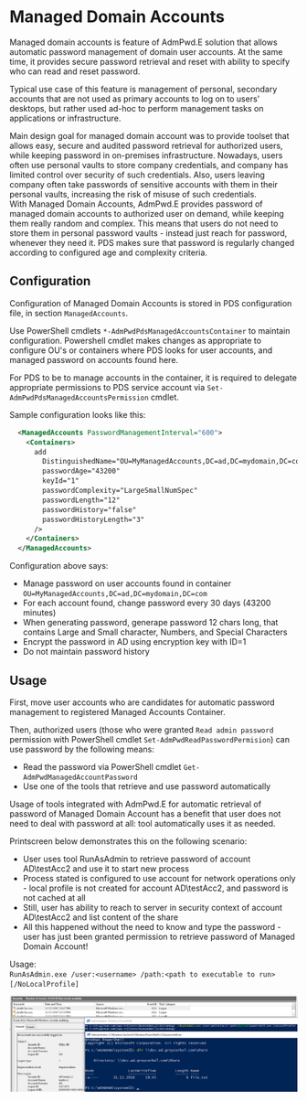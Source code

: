 # Managed Domain Accounts
Managed domain accounts is feature of AdmPwd.E solution that allows automatic password management of domain user accounts. At the same time, it provides secure password retrieval and reset with ability to specify who can read and reset password.

Typical use case of this feature is management of personal, secondary accounts that are not used as primary accounts to log on to users' desktops, but rather used ad-hoc to perform management tasks on applications or infrastructure.

Main design goal for managed domain account was to provide toolset that allows easy, secure and audited password retrieval for authorized users, while keeping password in on-premises infrastructure. Nowadays, users often use personal vaults to store company credentials, and company has limited control over security of such credentials. Also, users leaving company often take passwords of sensitive accounts with them in their personal vaults, increasing the risk of misuse of such credentials.  
With Managed Domain Accounts, AdmPwd.E provides password of managed domain accounts to authorized user on demand, while keeping them really random and complex. This means that users do not need to store them in personal password vaults - instead just reach for password, whenever they need it. PDS makes sure that password is regularly changed according to configured age and complexity criteria.

## Configuration
Configuration of Managed Domain Accounts is stored in PDS configuration file, in section `ManagedAccounts`.

Use PowerShell cmdlets `*-AdmPwdPdsManagedAccountsContainer` to maintain configuration. Powershell cmdlet makes changes as appropriate to configure OU's or containers where PDS looks for user accounts, and managed password on accounts found here.

For PDS to be to manage accounts in the container, it is required to delegate appropriate permissions to PDS service account via `Set-AdmPwdPdsManagedAccountsPermission` cmdlet.

Sample configuration looks like this:
```xml
  <ManagedAccounts PasswordManagementInterval="600">
    <Containers>
      add 
        DistinguishedName="OU=MyManagedAccounts,DC=ad,DC=mydomain,DC=com" 
        passwordAge="43200" 
        keyId="1" 
        passwordComplexity="LargeSmallNumSpec" 
        passwordLength="12" 
        passwordHistory="false" 
        passwordHistoryLength="3"
      />
    </Containers>
  </ManagedAccounts>
```

Configuration above says:
* Manage password on user accounts found in container `OU=MyManagedAccounts,DC=ad,DC=mydomain,DC=com`
* For each account found, change password every 30 days (43200 minutes)
* When generating password, generape password 12 chars long, that contains Large and Small character, Numbers, and Special Characters
* Encrypt the password in AD using encryption key with ID=1
* Do not maintain password history

## Usage
First, move user accounts who are candidates for automatic password management to registered Managed Accounts Container.

Then, authorized users (those who were granted `Read admin password` permission with PowerShell cmdlet `Set-AdmPwdReadPasswordPermision`) can use password by the following means:
* Read the password via PowerShell cmdlet `Get-AdmPwdManagedAccountPassword`
* Use one of the tools that retrieve and use password automatically

Usage of tools integrated with AdmPwd.E for automatic retrieval of password of Managed Domain Account has a benefit that user does not need to deal with password at all: tool automatically uses it as needed.

Printscreen below demonstrates this on the following scenario:
* User uses tool RunAsAdmin to retrieve password of account AD\testAcc2 and use it to start new process
* Process stated is configured to use account for network operations only - local profile is not created for account AD\testAcc2, and password is not cached at all
* Still, user has ability to reach to server in security context of account AD\testAcc2 and list content of the share
* All this happened without the need to know and type the password - user has just been granted permission to retrieve password of Managed Domain Account!

Usage:  
`RunAsAdmin.exe /user:<username> /path:<path to executable to run> [/NoLocalProfile]`

[![image](../../../../images/Operations/User/managed-domain-account-runas.png "Using Managed Domain Accounts to reach server as different user")](../../../../images/Operations/User/managed-domain-account-runas.png)